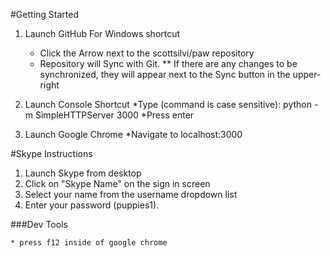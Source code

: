 #Getting Started

1. Launch GitHub For Windows shortcut
	* Click the Arrow next to the scottsilvi/paw repository
	* Repository will Sync with Git. 
	** If there are any changes to be synchronized, they will appear next to the Sync button in the upper-right
2. Launch Console Shortcut
	*Type (command is case sensitive): 
		python -m SimpleHTTPServer 3000
	*Press enter

3. Launch Google Chrome
  *Navigate to localhost:3000

#Skype Instructions

1.  Launch Skype from desktop
2.  Click on "Skype Name" on the sign in screen
3.  Select your name from the username dropdown list
4.  Enter your password (puppies1).

###Dev Tools

	* press f12 inside of google chrome